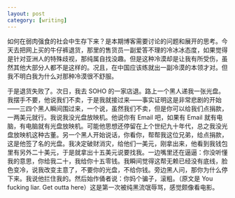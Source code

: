 ```yaml
---
layout: post
category: [writing]
---
```


如何在弱肉强食的社会中生存下来？是本期博客需要讨论的问题和展开的思考。今天去把网上买的牛仔裤退货，那里的售货员一副爱答不理的冷冰冰态度，如果觉得是针对亚洲人的特殊歧视，那纯属自找没趣。但是这种冷漠却是让我有所受伤，虽然其他大部分人都不是这样的。况且，在中国应该练就出一副冷漠的本领才对。但我不明白我为什么对那种冷漠很不舒服。

于是退货失败了。次日，我去 SOHO 的一家店退。路上一个黑人递我一张光盘。我摆手不要，他说我们不卖，于是我就接过来——事实证明这是非常悲剧的开始——三四个黑人瞬间围过来，一个说，虽然我们不卖，但是你可以给我们点捐款，一两美元就行。我说我没光盘放映机。他说你有 Email 吧，如果有 Email 就有电脑，有电脑就有光盘放映机。可能他思想还停留在上个世纪九十年代，总之我没光盘放映机这种古董。另一个黑人开始说话，你看你，帮帮我这位兄弟，给点捐款，这是他签了名的光盘。我决定破财消灾，给他们一美元，刚拿出来，他看到我钱包里有另外二十美元，于是就拿出十五美元说要找我。一边嘴里还在逼逼：你没听懂我的意思，你给我二十，我给你十五零钱。我瞬间觉得这帮无赖已经没有底线，脸色变冷，说我改变主意了，不要你的光盘，不给你钱。旁边黑人问，那你为什么停下来。我说他拦住我的。然后始作俑者说：你妈个骗子，滚粗。（原文是 You fucking liar. Get outta here）这是第一次被纯黑流氓辱骂，感觉颇像看电影。
